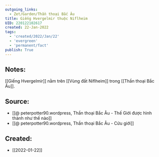 ```yaml
---
outgoing_links:
  - Zet/Garden/Thần thoại Bắc Âu
title: Giếng Hvergelmir thuộc Niflheim
UID: 220122102617
created: 22-Jan-2022
tags:
  - 'created/2022/Jan/22'
  - 'evergreen'
  - 'permanent/fact'
publish: True
---
```

## Notes:
[[Giếng Hvergelmir]] nằm trên [[Vùng đất Niflheim]] trong [[Thần thoại Bắc Âu]].

## Source:
- [[@ peterpotter90.wordpress, Thần thoại Bắc Âu - Thế Giới được hình thành như thế nào]]
- [[@ peterpotter90.wordpress, Thần thoại Bắc Âu - Cửu giới]]


## Created:
- [[2022-01-22]]
